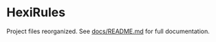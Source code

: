 # HexiRules

Project files reorganized. See [docs/README.md](docs/README.md) for full documentation.
